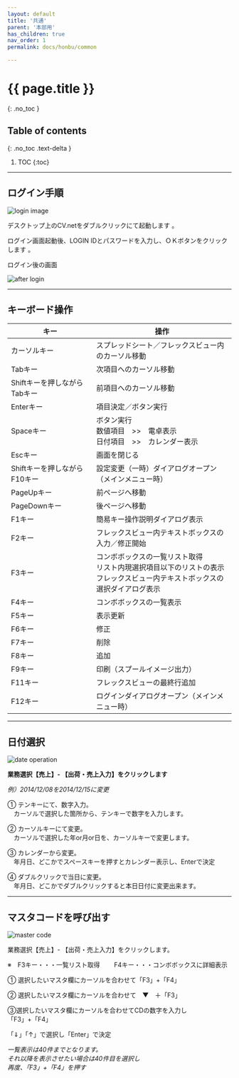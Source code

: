```yaml
---
layout: default
title: '共通'
parent: '本部用'
has_children: true
nav_order: 1
permalink: docs/honbu/common

---
```


# {{ page.title }}
{: .no_toc }

## Table of contents
{: .no_toc .text-delta }

1. TOC
{:toc}

---

## ログイン手順

![login image](/docs/00HONBU/img/10-common/login.PNG)
 
デスクトップ上のCV.netをダブルクリックにて起動します 。

ログイン画面起動後、LOGIN IDとパスワードを入力し、ＯＫボタンをクリックします 。

ログイン後の画面
 
![after login](/docs/00HONBU/img/10-common/afterlogin.PNG)

---

## キーボード操作


| キー | 操作 |
|--- |--- |
| カーソルキー | スプレッドシート／フレックスビュー内のカーソル移動 |
| Tabキー | 次項目へのカーソル移動 |
| Shiftキーを押しながらTabキー | 前項目へのカーソル移動 |
| Enterキー | 項目決定／ボタン実行 |
| Spaceキー | ボタン実行 <br> 数値項目　>>　電卓表示 <br> 日付項目　>>　カレンダー表示 |
| Escキー | 画面を閉じる |
| Shiftキーを押しながらF10キー | 設定変更（一時）ダイアログオープン（メインメニュー時）|
| PageUpキー | 前ページへ移動 |
| PageDownキー | 後ページへ移動 |
| F1キー | 簡易キー操作説明ダイアログ表示 |
| F2キー | フレックスビュー内テキストボックスの入力／修正開始 |
| F3キー | コンボボックスの一覧リスト取得 <br> リスト内現選択項目以下のリストの表示 <br>フレックスビュー内テキストボックスの選択ダイアログ表示 |
| F4キー | コンボボックスの一覧表示 |
| F5キー | 表示更新 |
| F6キー | 修正 |
| F7キー | 削除 |
| F8キー | 追加 |
| F9キー | 印刷（スプールイメージ出力）|
| F11キー | フレックスビューの最終行追加 |
| F12キー | ログインダイアログオープン（メインメニュー時）|

---

## 日付選択

![date operation](/docs/00HONBU/img/10-common/date.PNG)

**業務選択【売上】- 【出荷・売上入力】をクリックします**

*例）2014/12/08を2014/12/15に変更*

① テンキーにて、数字入力。<br>
　カーソルで選択した箇所から、テンキーで数字を入力します。

② カーソルキーにて変更。<br>
　カーソルで選択した年or月or日を、カーソルキーで変更します。

③ カレンダーから変更。<br>
　年月日、どこかでスペースキーを押すとカレンダー表示し、Enterで決定

④ ダブルクリックで当日に変更。<br>
　年月日、どこかでダブルクリックすると本日日付に変更出来ます。

---

## マスタコードを呼び出す

![master code](/docs/00HONBU/img/10-common/master.PNG)

業務選択【売上】- 【出荷・売上入力】をクリックします。

※　F3キー・・・一覧リスト取得
　　F4キー・・・コンボボックスに詳細表示

① 選択したいマスタ欄にカーソルを合わせて「F3」+「F4」

② 選択したいマスタ欄にカーソルを合わせて　▼　＋「F3」

③選択したいマスタ欄にカーソルを合わせてCDの数字を入力し <br>
「F3」+「F4」


「⇓」「↑」で選択し「Enter」で決定

*一覧表示は40件までとなります。<br>それ以降を表示させたい場合は40件目を選択し<br>再度、「F3」+「F4」を押す*